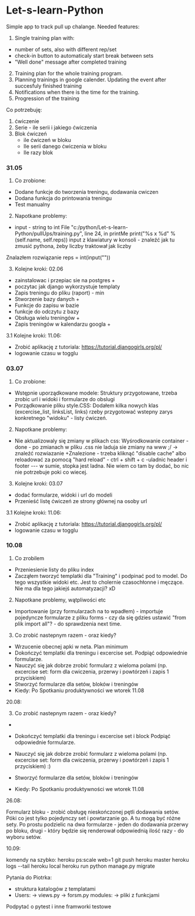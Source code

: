 # Let-s-learn-Python

Simple app to track pull up chalange.
Needed features:
1. Single training plan with:
  - number of sets, also with different rep/set
  - check-in button to automaticaly start break between sets
  - "Well done" message after completed training
2. Training plan for the whole training program.
3. Planning trainings in google calender. Updating the event after succesfuly finished training
4. Notifications when there is the time for the training.
5. Progression of the training

Co potrzebuję:

1. ćwiczenie
2. Serie - ile serii i jakiego ćwiczenia
3. Blok ćwiczeń
    - ile ćwiczeń w bloku
    - Ile serii danego ćwiczenia w bloku
    - Ile razy blok


### 31.05
1. Co zrobione:

- Dodane funkcje do tworzenia treningu, dodawania cwiczen
- Dodana funkcja do printowania treningu
- Test manualny

2. Napotkane problemy:
  - input - string to int
File "c:/python/Let-s-learn-Python/pullUps/training.py", line 24, in printMe
print("%s x %d" % (self.name, self.reps))
input z klawiatury w konsoli - znaleźć jak tu zmusić pythona, żeby liczby traktował jak liczby

Znalazłem rozwiązanie
reps = int(input(""))


3. Kolejne kroki: 02.06
- zainstalowac i przepiac sie na postgres  +
- poczytac jak django wykorzystuje templaty
- Zapis treningu do pliku (raport) - min
- Stworzenie bazy danych  +
- Funkcje do zapisu w bazie
- funkcje do odczytu z bazy
- Obsługa wielu treningów +
- Zapis treningów w kalendarzu googla +

3.1 Kolejne kroki: 11.06:
- Zrobić aplikację z tutoriala:
https://tutorial.djangogirls.org/pl/
- logowanie czasu w togglu



### 03.07
1. Co zrobione:

- Wstępnie uporządkowane modele:
  Struktury przygotowane, trzeba zrobic url i widoki i formularze do obslugi
- Porządkowanie pliku style.CSS:
  Dodałem kilka nowych klas (excercise_list, linksList, links) rzeby przygotować wstepny zarys konkretnego "widoku" - listy ćwiczeń.


2. Napotkane problemy:
  - Nie aktualizowaly się zmiany w plikach css:
Wyśrodkowanie container - done - po zmianach w pliku .css nie laduja sie zmiany na www ;/ -> znaleźć rozwiazanie
+Znalezione - trzeba kliknąć "disable cache" albo reloadować za pomocą "hard reload" - ctrl + shift + c
  -uladnic header i footer  --- w sumie, stopka jest ladna. Nie wiem co tam by dodać, bo nic nie potrzebuje poki co wiecej.




3. Kolejne kroki: 03.07
- dodać formularze, widoki i url do modeli
- Przenieść listę ćwiczeń ze strony głównej na osoby url


3.1 Kolejne kroki: 11.06:
- Zrobić aplikację z tutoriala:
https://tutorial.djangogirls.org/pl/
- logowanie czasu w togglu


### 10.08
1. Co zrobilem
- Przeniesienie listy do pliku index
- Zacząłem tworzyć templatki dla "Training" i podpinać pod to model. Do tego wszystkie widoki etc. Jest to cholernie czasochłonne i męczące. Nie ma dla tego jakiejś automatyzacji? xD


2. Napotkane problemy, wątpliwości etc
- Importowanie (przy formularzach na to wpadłem) - importuje pojedyncze formularze z pliku forms - czy da się gdzies ustawić "from plik import all"? - do sprawdzenia next time.



3. Co zrobić nastepnym razem - oraz kiedy?
- Wrzucenie obecnej apki w neta. Plan minimum
- Dokończyć templatki dla treningu i excercise set. Podpiąć odpowiednie formularze.
- Nauczyć się jak dobrze zrobić formularz z wieloma polami (np. excercise set: form dla cwiczenia, przerwy i powtórzeń i zapis 1 przyciskiem)
- Stworzyć formularze dla setów, bloków i treningów
- Kiedy: Po Spotkaniu produktywności we wtorek 11.08






20.08:

3. Co zrobić nastepnym razem - oraz kiedy?
-
- Dokończyć templatki dla treningu i excercise set i block Podpiąć odpowiednie formularze.
- Nauczyć się jak dobrze zrobić formularz z wieloma polami (np. excercise set: form dla cwiczenia, przerwy i powtórzeń i zapis 1 przyciskiem)  :)

- Stworzyć formularze dla setów, bloków i treningów
- Kiedy: Po Spotkaniu produktywności we wtorek 11.08



26.08:

Formularz bloku - zrobić obsługę nieskończonej pętli dodawania setów. Póki co jest tylko pojedynczy set i powtarzanie go. A tu mogą być różne sety. Po prostu podzielic na dwa formularze - jeden do dodawania przerwy po bloku, drugi - który będzie się renderował odpowiednią ilość razy - do wyboru setów.


10.09:




komendy na szybko:
heroku ps:scale web=1
git push heroku master
heroku logs --tail
heroku local
heroku run python manage.py migrate




Pytania do Piotrka:
- struktura katalogów z templatami
- Users:
  -> views.py
  -> forsm.py
  modules:
    -> pliki z funkcjami

Podpytać o pytest i inne framworki testowe
